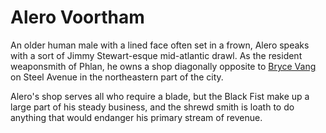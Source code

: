 # Alero Voortham

An older human male with a lined face often set in a frown, Alero speaks with a sort of Jimmy Stewart-esque mid-atlantic drawl. As the resident weaponsmith of Phlan, he owns a shop diagonally opposite to [Bryce Vang](Bryce%20Vang.md) on Steel Avenue in the northeastern part of the city.

Alero's shop serves all who require a blade, but the Black Fist make up a large part of his steady business, and the shrewd smith is loath to do anything that would endanger his primary stream of revenue.